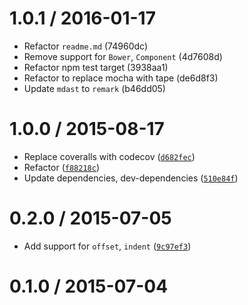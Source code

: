 <!--remark setext-->

<!--lint disable no-multiple-toplevel-headings-->

1.0.1 / 2016-01-17
==================

*   Refactor `readme.md` (74960dc)
*   Remove support for `Bower`, `Component` (4d7608d)
*   Refactor npm test target (3938aa1)
*   Refactor to replace mocha with tape (de6d8f3)
*   Update `mdast` to `remark` (b46dd05)

1.0.0 / 2015-08-17
==================

*   Replace coveralls with codecov ([`d682fec`](https://github.com/wooorm/mdast-util-position/commit/d682fec))
*   Refactor ([`f88218c`](https://github.com/wooorm/mdast-util-position/commit/f88218c))
*   Update dependencies, dev-dependencies ([`510e84f`](https://github.com/wooorm/mdast-util-position/commit/510e84f))

0.2.0 / 2015-07-05
==================

*   Add support for `offset`, `indent` ([`9c97ef3`](https://github.com/wooorm/mdast-util-position/commit/9c97ef3))

0.1.0 / 2015-07-04
==================

